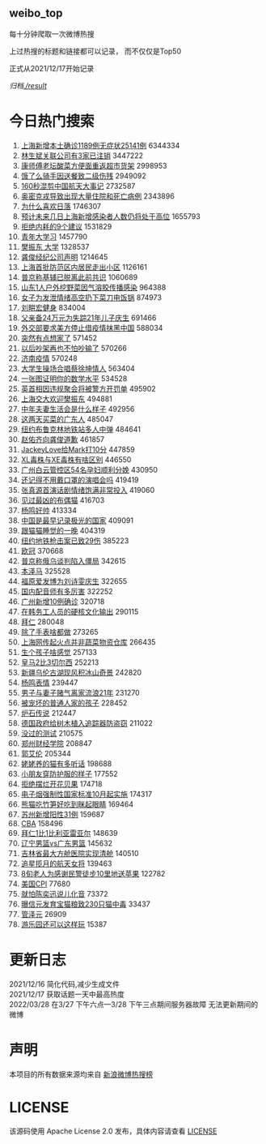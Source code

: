 weibo_top  
---
每十分钟爬取一次微博热搜  

上过热搜的标题和链接都可以记录， 而不仅仅是Top50

正式从2021/12/17开始记录  

*归档[./result](./result/)*

# 今日热门搜索  
1. [上海新增本土确诊1189例无症状25141例](https://s.weibo.com//weibo?q=%23%E4%B8%8A%E6%B5%B7%E6%96%B0%E5%A2%9E%E6%9C%AC%E5%9C%9F%E7%A1%AE%E8%AF%8A1189%E4%BE%8B%E6%97%A0%E7%97%87%E7%8A%B625141%E4%BE%8B%23&Refer=top) 6344334
2. [林生斌关联公司有3家已注销](https://s.weibo.com//weibo?q=%23%E6%9E%97%E7%94%9F%E6%96%8C%E5%85%B3%E8%81%94%E5%85%AC%E5%8F%B8%E6%9C%893%E5%AE%B6%E5%B7%B2%E6%B3%A8%E9%94%80%23&Refer=top) 3447222
3. [康师傅老坛酸菜方便面重返超市货架](https://s.weibo.com//weibo?q=%23%E5%BA%B7%E5%B8%88%E5%82%85%E8%80%81%E5%9D%9B%E9%85%B8%E8%8F%9C%E6%96%B9%E4%BE%BF%E9%9D%A2%E9%87%8D%E8%BF%94%E8%B6%85%E5%B8%82%E8%B4%A7%E6%9E%B6%23&Refer=top) 2998953
4. [饿了么骑手因送餐致二级伤残](https://s.weibo.com//weibo?q=%23%E9%A5%BF%E4%BA%86%E4%B9%88%E9%AA%91%E6%89%8B%E5%9B%A0%E9%80%81%E9%A4%90%E8%87%B4%E4%BA%8C%E7%BA%A7%E4%BC%A4%E6%AE%8B%23&Refer=top) 2949092
5. [160秒混剪中国航天大事记](https://s.weibo.com//weibo?q=%23160%E7%A7%92%E6%B7%B7%E5%89%AA%E4%B8%AD%E5%9B%BD%E8%88%AA%E5%A4%A9%E5%A4%A7%E4%BA%8B%E8%AE%B0%23&Refer=top) 2732587
6. [奥密克戎导致出现大量住院和死亡病例](https://s.weibo.com//weibo?q=%23%E5%A5%A5%E5%AF%86%E5%85%8B%E6%88%8E%E5%AF%BC%E8%87%B4%E5%87%BA%E7%8E%B0%E5%A4%A7%E9%87%8F%E4%BD%8F%E9%99%A2%E5%92%8C%E6%AD%BB%E4%BA%A1%E7%97%85%E4%BE%8B%23&Refer=top) 2343896
7. [为什么喜欢日落](https://s.weibo.com//weibo?q=%23%E4%B8%BA%E4%BB%80%E4%B9%88%E5%96%9C%E6%AC%A2%E6%97%A5%E8%90%BD%23&Refer=top) 1746307
8. [预计未来几日上海新增感染者人数仍将处于高位](https://s.weibo.com//weibo?q=%23%E9%A2%84%E8%AE%A1%E6%9C%AA%E6%9D%A5%E5%87%A0%E6%97%A5%E4%B8%8A%E6%B5%B7%E6%96%B0%E5%A2%9E%E6%84%9F%E6%9F%93%E8%80%85%E4%BA%BA%E6%95%B0%E4%BB%8D%E5%B0%86%E5%A4%84%E4%BA%8E%E9%AB%98%E4%BD%8D%23&Refer=top) 1655793
9. [拒绝内耗的9个建议](https://s.weibo.com//weibo?q=%23%E6%8B%92%E7%BB%9D%E5%86%85%E8%80%97%E7%9A%849%E4%B8%AA%E5%BB%BA%E8%AE%AE%23&Refer=top) 1531829
10. [青年大学习](https://s.weibo.com//weibo?q=%E9%9D%92%E5%B9%B4%E5%A4%A7%E5%AD%A6%E4%B9%A0&Refer=top) 1457790
11. [樊振东 大学](https://s.weibo.com//weibo?q=%E6%A8%8A%E6%8C%AF%E4%B8%9C%20%E5%A4%A7%E5%AD%A6&Refer=top) 1328537
12. [龚俊经纪公司声明](https://s.weibo.com//weibo?q=%23%E9%BE%9A%E4%BF%8A%E7%BB%8F%E7%BA%AA%E5%85%AC%E5%8F%B8%E5%A3%B0%E6%98%8E%23&Refer=top) 1214645
13. [上海首批防范区内居民走出小区](https://s.weibo.com//weibo?q=%23%E4%B8%8A%E6%B5%B7%E9%A6%96%E6%89%B9%E9%98%B2%E8%8C%83%E5%8C%BA%E5%86%85%E5%B1%85%E6%B0%91%E8%B5%B0%E5%87%BA%E5%B0%8F%E5%8C%BA%23&Refer=top) 1126161
14. [普京称基辅已脱离此前共识](https://s.weibo.com//weibo?q=%23%E6%99%AE%E4%BA%AC%E7%A7%B0%E5%9F%BA%E8%BE%85%E5%B7%B2%E8%84%B1%E7%A6%BB%E6%AD%A4%E5%89%8D%E5%85%B1%E8%AF%86%23&Refer=top) 1060689
15. [山东1人户外挖野菜因气溶胶传播感染](https://s.weibo.com//weibo?q=%23%E5%B1%B1%E4%B8%9C1%E4%BA%BA%E6%88%B7%E5%A4%96%E6%8C%96%E9%87%8E%E8%8F%9C%E5%9B%A0%E6%B0%94%E6%BA%B6%E8%83%B6%E4%BC%A0%E6%92%AD%E6%84%9F%E6%9F%93%23&Refer=top) 964388
16. [女子为发泄情绪高空扔下菜刀电饭锅](https://s.weibo.com//weibo?q=%23%E5%A5%B3%E5%AD%90%E4%B8%BA%E5%8F%91%E6%B3%84%E6%83%85%E7%BB%AA%E9%AB%98%E7%A9%BA%E6%89%94%E4%B8%8B%E8%8F%9C%E5%88%80%E7%94%B5%E9%A5%AD%E9%94%85%23&Refer=top) 874973
17. [刘畊宏健身](https://s.weibo.com//weibo?q=%23%E5%88%98%E7%95%8A%E5%AE%8F%E5%81%A5%E8%BA%AB%23&Refer=top) 834004
18. [父亲备24万元为失踪21年儿子庆生](https://s.weibo.com//weibo?q=%23%E7%88%B6%E4%BA%B2%E5%A4%8724%E4%B8%87%E5%85%83%E4%B8%BA%E5%A4%B1%E8%B8%AA21%E5%B9%B4%E5%84%BF%E5%AD%90%E5%BA%86%E7%94%9F%23&Refer=top) 691466
19. [外交部要求美方停止借疫情抹黑中国](https://s.weibo.com//weibo?q=%23%E5%A4%96%E4%BA%A4%E9%83%A8%E8%A6%81%E6%B1%82%E7%BE%8E%E6%96%B9%E5%81%9C%E6%AD%A2%E5%80%9F%E7%96%AB%E6%83%85%E6%8A%B9%E9%BB%91%E4%B8%AD%E5%9B%BD%23&Refer=top) 588034
20. [突然有点想家了](https://s.weibo.com//weibo?q=%E7%AA%81%E7%84%B6%E6%9C%89%E7%82%B9%E6%83%B3%E5%AE%B6%E4%BA%86&Refer=top) 571452
21. [以后吵架再也不怕吵输了](https://s.weibo.com//weibo?q=%23%E4%BB%A5%E5%90%8E%E5%90%B5%E6%9E%B6%E5%86%8D%E4%B9%9F%E4%B8%8D%E6%80%95%E5%90%B5%E8%BE%93%E4%BA%86%23&Refer=top) 570266
22. [济南疫情](https://s.weibo.com//weibo?q=%23%E6%B5%8E%E5%8D%97%E7%96%AB%E6%83%85%23&Refer=top) 570248
23. [大学生操场合唱蔡徐坤情人](https://s.weibo.com//weibo?q=%23%E5%A4%A7%E5%AD%A6%E7%94%9F%E6%93%8D%E5%9C%BA%E5%90%88%E5%94%B1%E8%94%A1%E5%BE%90%E5%9D%A4%E6%83%85%E4%BA%BA%23&Refer=top) 563404
24. [一张图证明你的数学水平](https://s.weibo.com//weibo?q=%23%E4%B8%80%E5%BC%A0%E5%9B%BE%E8%AF%81%E6%98%8E%E4%BD%A0%E7%9A%84%E6%95%B0%E5%AD%A6%E6%B0%B4%E5%B9%B3%23&Refer=top) 534528
25. [英首相因违规聚会将被警方开罚单](https://s.weibo.com//weibo?q=%23%E8%8B%B1%E9%A6%96%E7%9B%B8%E5%9B%A0%E8%BF%9D%E8%A7%84%E8%81%9A%E4%BC%9A%E5%B0%86%E8%A2%AB%E8%AD%A6%E6%96%B9%E5%BC%80%E7%BD%9A%E5%8D%95%23&Refer=top) 495902
26. [上海交大欢迎樊振东](https://s.weibo.com//weibo?q=%23%E4%B8%8A%E6%B5%B7%E4%BA%A4%E5%A4%A7%E6%AC%A2%E8%BF%8E%E6%A8%8A%E6%8C%AF%E4%B8%9C%23&Refer=top) 494881
27. [中年夫妻生活会是什么样子](https://s.weibo.com//weibo?q=%23%E4%B8%AD%E5%B9%B4%E5%A4%AB%E5%A6%BB%E7%94%9F%E6%B4%BB%E4%BC%9A%E6%98%AF%E4%BB%80%E4%B9%88%E6%A0%B7%E5%AD%90%23&Refer=top) 492956
28. [这两天买菜的广东人](https://s.weibo.com//weibo?q=%E8%BF%99%E4%B8%A4%E5%A4%A9%E4%B9%B0%E8%8F%9C%E7%9A%84%E5%B9%BF%E4%B8%9C%E4%BA%BA&Refer=top) 485047
29. [纽约布鲁克林地铁站多人中弹](https://s.weibo.com//weibo?q=%23%E7%BA%BD%E7%BA%A6%E5%B8%83%E9%B2%81%E5%85%8B%E6%9E%97%E5%9C%B0%E9%93%81%E7%AB%99%E5%A4%9A%E4%BA%BA%E4%B8%AD%E5%BC%B9%23&Refer=top) 484641
30. [赵佑齐向龚俊道歉](https://s.weibo.com//weibo?q=%23%E8%B5%B5%E4%BD%91%E9%BD%90%E5%90%91%E9%BE%9A%E4%BF%8A%E9%81%93%E6%AD%89%23&Refer=top) 461857
31. [JackeyLove给Mark打10分](https://s.weibo.com//weibo?q=%23JackeyLove%E7%BB%99Mark%E6%89%9310%E5%88%86%23&Refer=top) 447859
32. [XL毒株与XE毒株有啥区别](https://s.weibo.com//weibo?q=%23XL%E6%AF%92%E6%A0%AA%E4%B8%8EXE%E6%AF%92%E6%A0%AA%E6%9C%89%E5%95%A5%E5%8C%BA%E5%88%AB%23&Refer=top) 446550
33. [广州白云管控区54名孕妇顺利分娩](https://s.weibo.com//weibo?q=%23%E5%B9%BF%E5%B7%9E%E7%99%BD%E4%BA%91%E7%AE%A1%E6%8E%A7%E5%8C%BA54%E5%90%8D%E5%AD%95%E5%A6%87%E9%A1%BA%E5%88%A9%E5%88%86%E5%A8%A9%23&Refer=top) 430950
34. [还记得不用戴口罩的演唱会吗](https://s.weibo.com//weibo?q=%23%E8%BF%98%E8%AE%B0%E5%BE%97%E4%B8%8D%E7%94%A8%E6%88%B4%E5%8F%A3%E7%BD%A9%E7%9A%84%E6%BC%94%E5%94%B1%E4%BC%9A%E5%90%97%23&Refer=top) 419419
35. [张真源首演话剧情绪饱满非常投入](https://s.weibo.com//weibo?q=%23%E5%BC%A0%E7%9C%9F%E6%BA%90%E9%A6%96%E6%BC%94%E8%AF%9D%E5%89%A7%E6%83%85%E7%BB%AA%E9%A5%B1%E6%BB%A1%E9%9D%9E%E5%B8%B8%E6%8A%95%E5%85%A5%23&Refer=top) 419060
36. [见过最凶的布偶猫](https://s.weibo.com//weibo?q=%23%E8%A7%81%E8%BF%87%E6%9C%80%E5%87%B6%E7%9A%84%E5%B8%83%E5%81%B6%E7%8C%AB%23&Refer=top) 416703
37. [杨鸣好帅](https://s.weibo.com//weibo?q=%23%E6%9D%A8%E9%B8%A3%E5%A5%BD%E5%B8%85%23&Refer=top) 413334
38. [中国是最早记录极光的国家](https://s.weibo.com//weibo?q=%23%E4%B8%AD%E5%9B%BD%E6%98%AF%E6%9C%80%E6%97%A9%E8%AE%B0%E5%BD%95%E6%9E%81%E5%85%89%E7%9A%84%E5%9B%BD%E5%AE%B6%23&Refer=top) 409091
39. [跟猫猫睡觉的一晚](https://s.weibo.com//weibo?q=%23%E8%B7%9F%E7%8C%AB%E7%8C%AB%E7%9D%A1%E8%A7%89%E7%9A%84%E4%B8%80%E6%99%9A%23&Refer=top) 404319
40. [纽约地铁枪击案已致29伤](https://s.weibo.com//weibo?q=%23%E7%BA%BD%E7%BA%A6%E5%9C%B0%E9%93%81%E6%9E%AA%E5%87%BB%E6%A1%88%E5%B7%B2%E8%87%B429%E4%BC%A4%23&Refer=top) 385223
41. [欧冠](https://s.weibo.com//weibo?q=%E6%AC%A7%E5%86%A0&Refer=top) 370668
42. [普京称俄乌谈判陷入僵局](https://s.weibo.com//weibo?q=%23%E6%99%AE%E4%BA%AC%E7%A7%B0%E4%BF%84%E4%B9%8C%E8%B0%88%E5%88%A4%E9%99%B7%E5%85%A5%E5%83%B5%E5%B1%80%23&Refer=top) 342615
43. [本泽马](https://s.weibo.com//weibo?q=%E6%9C%AC%E6%B3%BD%E9%A9%AC&Refer=top) 325528
44. [福原爱发博为刘诗雯庆生](https://s.weibo.com//weibo?q=%23%E7%A6%8F%E5%8E%9F%E7%88%B1%E5%8F%91%E5%8D%9A%E4%B8%BA%E5%88%98%E8%AF%97%E9%9B%AF%E5%BA%86%E7%94%9F%23&Refer=top) 322655
45. [国内配音师有多厉害](https://s.weibo.com//weibo?q=%23%E5%9B%BD%E5%86%85%E9%85%8D%E9%9F%B3%E5%B8%88%E6%9C%89%E5%A4%9A%E5%8E%89%E5%AE%B3%23&Refer=top) 322252
46. [广州新增10例确诊](https://s.weibo.com//weibo?q=%23%E5%B9%BF%E5%B7%9E%E6%96%B0%E5%A2%9E10%E4%BE%8B%E7%A1%AE%E8%AF%8A%23&Refer=top) 320718
47. [在韩务工人员的硬核文化输出](https://s.weibo.com//weibo?q=%23%E5%9C%A8%E9%9F%A9%E5%8A%A1%E5%B7%A5%E4%BA%BA%E5%91%98%E7%9A%84%E7%A1%AC%E6%A0%B8%E6%96%87%E5%8C%96%E8%BE%93%E5%87%BA%23&Refer=top) 290115
48. [拜仁](https://s.weibo.com//weibo?q=%E6%8B%9C%E4%BB%81&Refer=top) 280048
49. [除了手表啥都做](https://s.weibo.com//weibo?q=%23%E9%99%A4%E4%BA%86%E6%89%8B%E8%A1%A8%E5%95%A5%E9%83%BD%E5%81%9A%23&Refer=top) 273265
50. [上海网传起火点并非蔬菜物资仓库](https://s.weibo.com//weibo?q=%23%E4%B8%8A%E6%B5%B7%E7%BD%91%E4%BC%A0%E8%B5%B7%E7%81%AB%E7%82%B9%E5%B9%B6%E9%9D%9E%E8%94%AC%E8%8F%9C%E7%89%A9%E8%B5%84%E4%BB%93%E5%BA%93%23&Refer=top) 266435
51. [生个孩子啥感觉](https://s.weibo.com//weibo?q=%23%E7%94%9F%E4%B8%AA%E5%AD%A9%E5%AD%90%E5%95%A5%E6%84%9F%E8%A7%89%23&Refer=top) 257133
52. [皇马2比3切尔西](https://s.weibo.com//weibo?q=%E7%9A%87%E9%A9%AC2%E6%AF%943%E5%88%87%E5%B0%94%E8%A5%BF&Refer=top) 252213
53. [新疆乌伦古湖现风积冰山奇景](https://s.weibo.com//weibo?q=%23%E6%96%B0%E7%96%86%E4%B9%8C%E4%BC%A6%E5%8F%A4%E6%B9%96%E7%8E%B0%E9%A3%8E%E7%A7%AF%E5%86%B0%E5%B1%B1%E5%A5%87%E6%99%AF%23&Refer=top) 242820
54. [杨鸣表情](https://s.weibo.com//weibo?q=%23%E6%9D%A8%E9%B8%A3%E8%A1%A8%E6%83%85%23&Refer=top) 239447
55. [男子与妻子赌气离家流浪21年](https://s.weibo.com//weibo?q=%23%E7%94%B7%E5%AD%90%E4%B8%8E%E5%A6%BB%E5%AD%90%E8%B5%8C%E6%B0%94%E7%A6%BB%E5%AE%B6%E6%B5%81%E6%B5%AA21%E5%B9%B4%23&Refer=top) 231270
56. [被宠坏的普通人家的孩子](https://s.weibo.com//weibo?q=%23%E8%A2%AB%E5%AE%A0%E5%9D%8F%E7%9A%84%E6%99%AE%E9%80%9A%E4%BA%BA%E5%AE%B6%E7%9A%84%E5%AD%A9%E5%AD%90%23&Refer=top) 228452
57. [炉石传说](https://s.weibo.com//weibo?q=%23%E7%82%89%E7%9F%B3%E4%BC%A0%E8%AF%B4%23&Refer=top) 212447
58. [德国政府给树木植入追踪器防盗窃](https://s.weibo.com//weibo?q=%23%E5%BE%B7%E5%9B%BD%E6%94%BF%E5%BA%9C%E7%BB%99%E6%A0%91%E6%9C%A8%E6%A4%8D%E5%85%A5%E8%BF%BD%E8%B8%AA%E5%99%A8%E9%98%B2%E7%9B%97%E7%AA%83%23&Refer=top) 211022
59. [没过的测试](https://s.weibo.com//weibo?q=%E6%B2%A1%E8%BF%87%E7%9A%84%E6%B5%8B%E8%AF%95&Refer=top) 210575
60. [郑州财经学院](https://s.weibo.com//weibo?q=%23%E9%83%91%E5%B7%9E%E8%B4%A2%E7%BB%8F%E5%AD%A6%E9%99%A2%23&Refer=top) 208847
61. [郭艾伦](https://s.weibo.com//weibo?q=%E9%83%AD%E8%89%BE%E4%BC%A6&Refer=top) 205344
62. [姥姥养的猫有多听话](https://s.weibo.com//weibo?q=%23%E5%A7%A5%E5%A7%A5%E5%85%BB%E7%9A%84%E7%8C%AB%E6%9C%89%E5%A4%9A%E5%90%AC%E8%AF%9D%23&Refer=top) 198688
63. [小朋友穿防护服的样子](https://s.weibo.com//weibo?q=%23%E5%B0%8F%E6%9C%8B%E5%8F%8B%E7%A9%BF%E9%98%B2%E6%8A%A4%E6%9C%8D%E7%9A%84%E6%A0%B7%E5%AD%90%23&Refer=top) 177552
64. [拒绝摆烂开花贝果](https://s.weibo.com//weibo?q=%23%E6%8B%92%E7%BB%9D%E6%91%86%E7%83%82%E5%BC%80%E8%8A%B1%E8%B4%9D%E6%9E%9C%23&Refer=top) 174718
65. [电子烟强制性国家标准10月起实施](https://s.weibo.com//weibo?q=%23%E7%94%B5%E5%AD%90%E7%83%9F%E5%BC%BA%E5%88%B6%E6%80%A7%E5%9B%BD%E5%AE%B6%E6%A0%87%E5%87%8610%E6%9C%88%E8%B5%B7%E5%AE%9E%E6%96%BD%23&Refer=top) 174317
66. [熊猫吃竹笋好吃到眯起眼睛](https://s.weibo.com//weibo?q=%23%E7%86%8A%E7%8C%AB%E5%90%83%E7%AB%B9%E7%AC%8B%E5%A5%BD%E5%90%83%E5%88%B0%E7%9C%AF%E8%B5%B7%E7%9C%BC%E7%9D%9B%23&Refer=top) 169464
67. [苏州新增阳性31例](https://s.weibo.com//weibo?q=%23%E8%8B%8F%E5%B7%9E%E6%96%B0%E5%A2%9E%E9%98%B3%E6%80%A731%E4%BE%8B%23&Refer=top) 159687
68. [CBA](https://s.weibo.com//weibo?q=CBA&Refer=top) 158496
69. [拜仁1比1比利亚雷亚尔](https://s.weibo.com//weibo?q=%23%E6%8B%9C%E4%BB%811%E6%AF%941%E6%AF%94%E5%88%A9%E4%BA%9A%E9%9B%B7%E4%BA%9A%E5%B0%94%23&Refer=top) 148639
70. [辽宁男篮vs广东男篮](https://s.weibo.com//weibo?q=%23%E8%BE%BD%E5%AE%81%E7%94%B7%E7%AF%AEvs%E5%B9%BF%E4%B8%9C%E7%94%B7%E7%AF%AE%23&Refer=top) 145632
71. [吉林省最大方舱医院实现清舱](https://s.weibo.com//weibo?q=%23%E5%90%89%E6%9E%97%E7%9C%81%E6%9C%80%E5%A4%A7%E6%96%B9%E8%88%B1%E5%8C%BB%E9%99%A2%E5%AE%9E%E7%8E%B0%E6%B8%85%E8%88%B1%23&Refer=top) 140510
72. [追星揽月的航天女将](https://s.weibo.com//weibo?q=%23%E8%BF%BD%E6%98%9F%E6%8F%BD%E6%9C%88%E7%9A%84%E8%88%AA%E5%A4%A9%E5%A5%B3%E5%B0%86%23&Refer=top) 139463
73. [8旬老人为感谢民警徒步10里地送苹果](https://s.weibo.com//weibo?q=%238%E6%97%AC%E8%80%81%E4%BA%BA%E4%B8%BA%E6%84%9F%E8%B0%A2%E6%B0%91%E8%AD%A6%E5%BE%92%E6%AD%A510%E9%87%8C%E5%9C%B0%E9%80%81%E8%8B%B9%E6%9E%9C%23&Refer=top) 122782
74. [美国CPI](https://s.weibo.com//weibo?q=%E7%BE%8E%E5%9B%BDCPI&Refer=top) 77680
75. [就怕陈奕迅说儿化音](https://s.weibo.com//weibo?q=%23%E5%B0%B1%E6%80%95%E9%99%88%E5%A5%95%E8%BF%85%E8%AF%B4%E5%84%BF%E5%8C%96%E9%9F%B3%23&Refer=top) 73372
76. [曝信元发育宝猫粮致230只猫中毒](https://s.weibo.com//weibo?q=%23%E6%9B%9D%E4%BF%A1%E5%85%83%E5%8F%91%E8%82%B2%E5%AE%9D%E7%8C%AB%E7%B2%AE%E8%87%B4230%E5%8F%AA%E7%8C%AB%E4%B8%AD%E6%AF%92%23&Refer=top) 33437
77. [管泽元](https://s.weibo.com//weibo?q=%E7%AE%A1%E6%B3%BD%E5%85%83&Refer=top) 26909
78. [游乐园还可以这样玩](https://s.weibo.com//weibo?q=%23%E6%B8%B8%E4%B9%90%E5%9B%AD%E8%BF%98%E5%8F%AF%E4%BB%A5%E8%BF%99%E6%A0%B7%E7%8E%A9%23&Refer=top) 15387
# 更新日志  
2021/12/16  简化代码,减少生成文件  
2021/12/17  获取话题一天中最高热度  
2022/03/28  在3/27 下午六点—3/28 下午三点期间服务器故障 无法更新期间的微博  
# 声明  
本项目的所有数据来源均来自 [新浪微博热搜榜](https://s.weibo.com/top/summary)  

# LICENSE
该源码使用 Apache License 2.0 发布，具体内容请查看 [LICENSE](./LICENSE)
